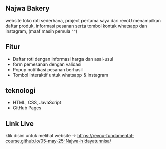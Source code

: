 ## Najwa Bakery

website toko roti sederhana, project pertama saya dari revoU
menampilkan daftar produk, informasi pesanan serta tombol kontak whatsapp dan instagram, (maaf masih pemula ^^)

## Fitur

- Daftar roti dengan informasi harga dan asal-usul
- form pemesanan dengan validasi
- Popup notifikasi pesanan berhasil
- Tombol interaktif untuk whatsapp & instagram

## teknologi

- HTML, CSS, JavaScript
- GitHub Pages

## Link Live

klik disini untuk melihat website -> https://revou-fundamental-course.github.io/05-may-25-Najwa-hidayatunnisa/
